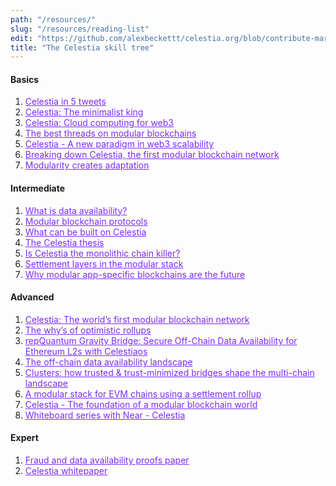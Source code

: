 ```yaml
---
path: "/resources/"
slug: "/resources/reading-list"
edit: "https://github.com/alexbeckettt/celestia.org/blob/contribute-markdown-test/src/pages/markdown-pages/resources/website-markdown-test.md"
title: "The Celestia skill tree"
---
```



#### Basics

1. <a href="https://twitter.com/cryptoPothu/status/1509612095922311209" style="color:#7B2BF9;">Celestia in 5 tweets</a>
2. <a href="https://twitter.com/cryptoPothu/status/1506575358140641282" style="color:#7B2BF9;">Celestia: The minimalist king</a>
3. <a href="https://twitter.com/Cov_duk/status/1502058773392801797" style="color:#7B2BF9;">Celestia: Cloud computing for web3</a>
4. <a href="https://twitter.com/CelestiaOrg/status/1512460269821169664?s=20&t=PTGMwQyv4H_eTairko6Z-Q" style="color:#7B2BF9;">The best threads on modular blockchains</a>
5. <a href="https://knarb.substack.com/p/celestia-a-new-paradigm-in-web3-scalability?s=r" style="color:#7B2BF9;">Celestia - A new paradigm in web3 scalability</a>
6. <a href="https://www.youtube.com/watch?v=XLldSScJ4gE" style="color:#7B2BF9;">Breaking down Celestia, the first modular blockchain network</a>
7. <a href="https://medium.com/@nickgardner0651/modularity-creates-adaptation-the-celestia-thesis-b00903e59ea8" style="color:#7B2BF9;">Modularity creates adaptation</a>

#### Intermediate

1. <a href="https://coinmarketcap.com/alexandria/article/what-is-data-availability" style="color:#7B2BF9;">What is data availability?</a>
2. <a href="https://rainandcoffee.substack.com/p/modular-blockchain-protocols?s=r" style="color:#7B2BF9;">Modular blockchain protocols</a>
3. <a href="https://twitter.com/ptrwtts/status/1509869606906650626?s=20&t=x-EygRFW_vL98bZinp2SwA" style="color:#7B2BF9;">What can be built on Celestia</a>
4. <a href="https://rainandcoffee.substack.com/p/the-celestia-thesis?s=r" style="color:#7B2BF9;">The Celestia thesis</a>
5. <a href="https://podcasts.apple.com/us/podcast/is-celestia-the-monolithic-chain-killer-the/id1350649166?i=1000550438055" style="color:#7B2BF9;">Is Celestia the monolithic chain killer?</a>
6. <a href="https://forum.celestia.org/t/settlement-layers-in-the-modular-stack/205" style="color:#7B2BF9;">Settlement layers in the modular stack</a>
7. <a href="https://medium.com/@Jon_Charbonneau/why-modular-app-specific-blockchains-are-the-future-79652e5c75ec" style="color:#7B2BF9;">Why modular app-specific blockchains are the future</a>

#### Advanced

1. <a href="https://www.youtube.com/watch?v=-EYRtqsTkZ4&t=2214s" style="color:#7B2BF9;">Celestia: The world’s first modular blockchain network</a>
2. <a href="https://medium.com/@adlerjohn/the-why-s-of-optimistic-rollup-7c6a22cbb61a" style="color:#7B2BF9;">The why’s of optimistic rollups</a>
3. <a href="https://blog.celestia.org/celestiums/" style="color:#7B2BF9;">repQuantum Gravity Bridge: Secure Off-Chain Data Availability for Ethereum L2s with Celestiaos</a>
4. <a href="https://blog.celestia.org/ethereum-off-chain-data-availability-landscape/" style="color:#7B2BF9;">The off-chain data availability landscape</a>
5. <a href="https://blog.celestia.org/clusters/" style="color:#7B2BF9;">Clusters: how trusted & trust-minimized bridges shape the multi-chain landscape</a>
6. <a href="https://forum.celestia.org/t/an-open-modular-stack-for-evm-based-applications-using-celestia-evmos-and-cosmos/89" style="color:#7B2BF9;">A modular stack for EVM chains using a settlement rollup</a>
7. <a href="https://medium.com/@Jon_Charbonneau/celestia-the-foundation-of-a-modular-blockchain-world-95900fe2cfb0" style="color:#7B2BF9;">Celestia - The foundation of a modular blockchain world</a>
8. <a href="https://www.youtube.com/watch?v=jM-om3AqH94&list=PLY6ZbXTv11palDOn1wMA_4DDKJ_vcxTiV&index=3&t=3189s" style="color:#7B2BF9;">Whiteboard series with Near - Celestia</a>

#### Expert

1. <a href="https://arxiv.org/abs/1809.09044" style="color:#7B2BF9;">Fraud and data availability proofs paper</a>
2. <a href="https://arxiv.org/abs/1905.09274" style="color:#7B2BF9;">Celestia whitepaper</a>
